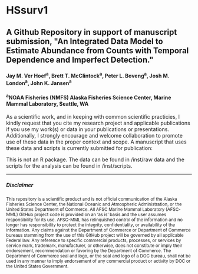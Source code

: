 

# HSsurv1
## A Github Repository in support of manuscript submission, "An Integrated Data Model to Estimate Abundance from Counts with Temporal Dependence and Imperfect Detection." 

#### Jay M. Ver Hoef<sup>a</sup>, Brett T. McClintock<sup>a</sup>, Peter L. Boveng<sup>a</sup>, Josh M. London<sup>a</sup>, John K. Jansen<sup>a</sup>

#### <sup>a</sup>NOAA Fisheries (NMFS) Alaska Fisheries Science Center, Marine Mammal Laboratory, Seattle, WA

As a scientific work, and in keeping with common scientific practicies, I kindly request that you cite my research project and applicable publications if you use my work(s) or data in your publications or presentations. Additionally, I strongly encourage and welcome collaboration to promote use of these data in the proper context and scope.  A manuscript that uses these data and scripts is currently submitted for publication:


This is not an R package.  The data can be found in /inst/raw data and the scripts for the analysis can be found in /inst/scripts.

-------------
##### Disclaimer

<sub>This repository is a scientific product and is not official communication of the Alaska Fisheries Science Center, the National Oceanic and Atmospheric Administration, or the United States Department of Commerce. All AFSC Marine Mammal Laboratory (AFSC-MML) GitHub project code is provided on an ‘as is’ basis and the user assumes responsibility for its use. AFSC-MML has relinquished control of the information and no longer has responsibility to protect the integrity, confidentiality, or availability of the information. Any claims against the Department of Commerce or Department of Commerce bureaus stemming from the use of this GitHub project will be governed by all applicable Federal law. Any reference to specific commercial products, processes, or services by service mark, trademark, manufacturer, or otherwise, does not constitute or imply their endorsement, recommendation or favoring by the Department of Commerce. The Department of Commerce seal and logo, or the seal and logo of a DOC bureau, shall not be used in any manner to imply endorsement of any commercial product or activity by DOC or the United States Government.</sub>

